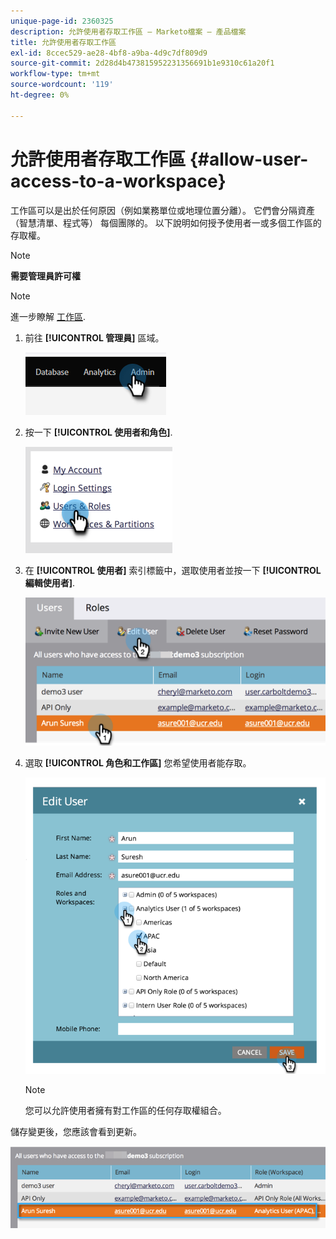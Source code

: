 ```yaml
---
unique-page-id: 2360325
description: 允許使用者存取工作區 — Marketo檔案 — 產品檔案
title: 允許使用者存取工作區
exl-id: 8ccec529-ae28-4bf8-a9ba-4d9c7df809d9
source-git-commit: 2d28d4b473815952231356691b1e9310c61a20f1
workflow-type: tm+mt
source-wordcount: '119'
ht-degree: 0%

---
```


# 允許使用者存取工作區 {#allow-user-access-to-a-workspace}

工作區可以是出於任何原因（例如業務單位或地理位置分離）。 它們會分隔資產（智慧清單、程式等） 每個團隊的。 以下說明如何授予使用者一或多個工作區的存取權。

>[!NOTE]
>
>**需要管理員許可權**

>[!NOTE]
>
>進一步瞭解 [工作區](/help/marketo/product-docs/administration/workspaces-and-person-partitions/understanding-workspaces-and-person-partitions.md).

1. 前往 **[!UICONTROL 管理員]** 區域。

   ![](assets/allow-user-access-to-a-workspace-1.png)

1. 按一下 **[!UICONTROL 使用者和角色]**.

   ![](assets/allow-user-access-to-a-workspace-2.png)

1. 在 **[!UICONTROL 使用者]** 索引標籤中，選取使用者並按一下 **[!UICONTROL 編輯使用者]**.

   ![](assets/allow-user-access-to-a-workspace-3.png)

1. 選取 **[!UICONTROL 角色和工作區]** 您希望使用者能存取。

   ![](assets/allow-user-access-to-a-workspace-4.png)

   >[!NOTE]
   >
   >您可以允許使用者擁有對工作區的任何存取權組合。

儲存變更後，您應該會看到更新。

![](assets/allow-user-access-to-a-workspace-5.png)

